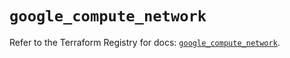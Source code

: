 # `google_compute_network`

Refer to the Terraform Registry for docs: [`google_compute_network`](https://registry.terraform.io/providers/hashicorp/google-beta/6.35.0/docs/resources/google_compute_network).
